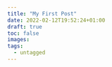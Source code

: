 ```yaml
---
title: "My First Post"
date: 2022-02-12T19:52:24+01:00
draft: true
toc: false
images:
tags:
  - untagged
---
```


